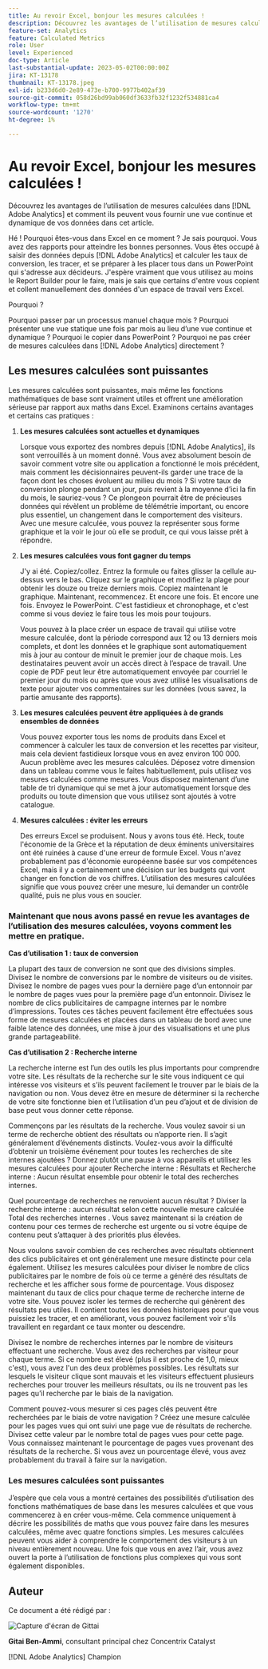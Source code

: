 ```yaml
---
title: Au revoir Excel, bonjour les mesures calculées !
description: Découvrez les avantages de l’utilisation de mesures calculées dans [!DNL Adobe Analytics] et comment ils peuvent vous fournir une vue continue et dynamique de vos données dans cet article.
feature-set: Analytics
feature: Calculated Metrics
role: User
level: Experienced
doc-type: Article
last-substantial-update: 2023-05-02T00:00:00Z
jira: KT-13178
thumbnail: KT-13178.jpeg
exl-id: b233d6d0-2e89-473e-b700-9977b402af39
source-git-commit: 058d26bd99ab060df3633fb32f1232f534881ca4
workflow-type: tm+mt
source-wordcount: '1270'
ht-degree: 1%

---
```


# Au revoir Excel, bonjour les mesures calculées !

Découvrez les avantages de l’utilisation de mesures calculées dans [!DNL Adobe Analytics] et comment ils peuvent vous fournir une vue continue et dynamique de vos données dans cet article.

Hé ! Pourquoi êtes-vous dans Excel en ce moment ? Je sais pourquoi. Vous avez des rapports pour atteindre les bonnes personnes. Vous êtes occupé à saisir des données depuis [!DNL Adobe Analytics] et calculer les taux de conversion, les tracer, et se préparer à les placer tous dans un PowerPoint qui s&#39;adresse aux décideurs. J&#39;espère vraiment que vous utilisez au moins le Report Builder pour le faire, mais je sais que certains d&#39;entre vous copient et collent manuellement des données d&#39;un espace de travail vers Excel.

Pourquoi ?

Pourquoi passer par un processus manuel chaque mois ? Pourquoi présenter une vue statique une fois par mois au lieu d’une vue continue et dynamique ? Pourquoi le copier dans PowerPoint ? Pourquoi ne pas créer de mesures calculées dans [!DNL Adobe Analytics] directement ?

## Les mesures calculées sont puissantes

Les mesures calculées sont puissantes, mais même les fonctions mathématiques de base sont vraiment utiles et offrent une amélioration sérieuse par rapport aux maths dans Excel. Examinons certains avantages et certains cas pratiques :

1. **Les mesures calculées sont actuelles et dynamiques**

   Lorsque vous exportez des nombres depuis [!DNL Adobe Analytics], ils sont verrouillés à un moment donné. Vous avez absolument besoin de savoir comment votre site ou application a fonctionné le mois précédent, mais comment les décisionnaires peuvent-ils garder une trace de la façon dont les choses évoluent au milieu du mois ? Si votre taux de conversion plonge pendant un jour, puis revient à la moyenne d’ici la fin du mois, le sauriez-vous ? Ce plongeon pourrait être de précieuses données qui révèlent un problème de télémétrie important, ou encore plus essentiel, un changement dans le comportement des visiteurs. Avec une mesure calculée, vous pouvez la représenter sous forme graphique et la voir le jour où elle se produit, ce qui vous laisse prêt à répondre.

1. **Les mesures calculées vous font gagner du temps**

   J&#39;y ai été. Copiez/collez. Entrez la formule ou faites glisser la cellule au-dessus vers le bas. Cliquez sur le graphique et modifiez la plage pour obtenir les douze ou treize derniers mois. Copiez maintenant le graphique. Maintenant, recommencez. Et encore une fois. Et encore une fois. Envoyez le PowerPoint. C&#39;est fastidieux et chronophage, et c&#39;est comme si vous deviez le faire tous les mois pour toujours.

   Vous pouvez à la place créer un espace de travail qui utilise votre mesure calculée, dont la période correspond aux 12 ou 13 derniers mois complets, et dont les données et le graphique sont automatiquement mis à jour au contour de minuit le premier jour de chaque mois. Les destinataires peuvent avoir un accès direct à l’espace de travail. Une copie de PDF peut leur être automatiquement envoyée par courriel le premier jour du mois ou après que vous avez utilisé les visualisations de texte pour ajouter vos commentaires sur les données (vous savez, la partie amusante des rapports).

1. **Les mesures calculées peuvent être appliquées à de grands ensembles de données**

   Vous pouvez exporter tous les noms de produits dans Excel et commencer à calculer les taux de conversion et les recettes par visiteur, mais cela devient fastidieux lorsque vous en avez environ 100 000. Aucun problème avec les mesures calculées. Déposez votre dimension dans un tableau comme vous le faites habituellement, puis utilisez vos mesures calculées comme mesures. Vous disposez maintenant d’une table de tri dynamique qui se met à jour automatiquement lorsque des produits ou toute dimension que vous utilisez sont ajoutés à votre catalogue.

1. **Mesures calculées : éviter les erreurs**

   Des erreurs Excel se produisent. Nous y avons tous été. Heck, toute l&#39;économie de la Grèce et la réputation de deux éminents universitaires ont été ruinées à cause d&#39;une erreur de formule Excel. Vous n&#39;avez probablement pas d&#39;économie européenne basée sur vos compétences Excel, mais il y a certainement une décision sur les budgets qui vont changer en fonction de vos chiffres. L’utilisation des mesures calculées signifie que vous pouvez créer une mesure, lui demander un contrôle qualité, puis ne plus vous en soucier.

### Maintenant que nous avons passé en revue les avantages de l’utilisation des mesures calculées, voyons comment les mettre en pratique.

**Cas d’utilisation 1 : taux de conversion**

La plupart des taux de conversion ne sont que des divisions simples. Divisez le nombre de conversions par le nombre de visiteurs ou de visites. Divisez le nombre de pages vues pour la dernière page d’un entonnoir par le nombre de pages vues pour la première page d’un entonnoir. Divisez le nombre de clics publicitaires de campagne internes par le nombre d’impressions. Toutes ces tâches peuvent facilement être effectuées sous forme de mesures calculées et placées dans un tableau de bord avec une faible latence des données, une mise à jour des visualisations et une plus grande partageabilité.

**Cas d’utilisation 2 : Recherche interne**

La recherche interne est l’un des outils les plus importants pour comprendre votre site. Les résultats de la recherche sur le site vous indiquent ce qui intéresse vos visiteurs et s’ils peuvent facilement le trouver par le biais de la navigation ou non. Vous devez être en mesure de déterminer si la recherche de votre site fonctionne bien et l’utilisation d’un peu d’ajout et de division de base peut vous donner cette réponse.

Commençons par les résultats de la recherche. Vous voulez savoir si un terme de recherche obtient des résultats ou n’apporte rien. Il s’agit généralement d’événements distincts. Voulez-vous avoir la difficulté d’obtenir un troisième événement pour toutes les recherches de site internes ajoutées ? Donnez plutôt une pause à vos appareils et utilisez les mesures calculées pour ajouter Recherche interne : Résultats et Recherche interne : Aucun résultat ensemble pour obtenir le total des recherches internes.

Quel pourcentage de recherches ne renvoient aucun résultat ? Diviser la recherche interne : aucun résultat selon cette nouvelle mesure calculée Total des recherches internes . Vous savez maintenant si la création de contenu pour ces termes de recherche est urgente ou si votre équipe de contenu peut s’attaquer à des priorités plus élevées.

Nous voulons savoir combien de ces recherches avec résultats obtiennent des clics publicitaires et ont généralement une mesure distincte pour cela également. Utilisez les mesures calculées pour diviser le nombre de clics publicitaires par le nombre de fois où ce terme a généré des résultats de recherche et les afficher sous forme de pourcentage. Vous disposez maintenant du taux de clics pour chaque terme de recherche interne de votre site. Vous pouvez isoler les termes de recherche qui génèrent des résultats peu utiles. Il contient toutes les données historiques pour que vous puissiez les tracer, et en améliorant, vous pouvez facilement voir s&#39;ils travaillent en regardant ce taux monter ou descendre.

Divisez le nombre de recherches internes par le nombre de visiteurs effectuant une recherche. Vous avez des recherches par visiteur pour chaque terme. Si ce nombre est élevé (plus il est proche de 1,0, mieux c&#39;est), vous avez l&#39;un des deux problèmes possibles. Les résultats sur lesquels le visiteur clique sont mauvais et les visiteurs effectuent plusieurs recherches pour trouver les meilleurs résultats, ou ils ne trouvent pas les pages qu’il recherche par le biais de la navigation.

Comment pouvez-vous mesurer si ces pages clés peuvent être recherchées par le biais de votre navigation ? Créez une mesure calculée pour les pages vues qui ont suivi une page vue de résultats de recherche. Divisez cette valeur par le nombre total de pages vues pour cette page. Vous connaissez maintenant le pourcentage de pages vues provenant des résultats de la recherche. Si vous avez un pourcentage élevé, vous avez probablement du travail à faire sur la navigation.

### Les mesures calculées sont puissantes

J’espère que cela vous a montré certaines des possibilités d’utilisation des fonctions mathématiques de base dans les mesures calculées et que vous commencerez à en créer vous-même. Cela commence uniquement à décrire les possibilités de maths que vous pouvez faire dans les mesures calculées, même avec quatre fonctions simples. Les mesures calculées peuvent vous aider à comprendre le comportement des visiteurs à un niveau entièrement nouveau. Une fois que vous en avez l’air, vous avez ouvert la porte à l’utilisation de fonctions plus complexes qui vous sont également disponibles.

## Auteur

Ce document a été rédigé par :

![Capture d&#39;écran de Gittai](assets/gittai.png)

**Gitai Ben-Ammi**, consultant principal chez Concentrix Catalyst

[!DNL Adobe Analytics] Champion
